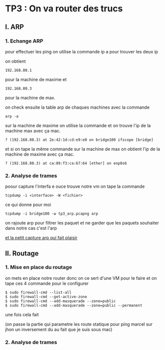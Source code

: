 # TP3 : On va router des trucs

## I. ARP

### 1. Echange ARP

pour effectuer les ping on utilise la commande ip a pour trouver les deux ip 

on obtient 

```
192.168.80.1
```
pour la machine de maxime et 

```
192.168.80.3
```

pour la machine de max.


on check ensuite la table arp de chaques machines avec la commande 

```
arp -a
```
sur la machine de maxime on utilise la commande et on trouve l'ip de la machine max avec ça mac. 

```
? (192.168.80.3) at 2e:42:1d:cd:e9:e0 on bridge100 ifscope [bridge]
```

et si on tape la même commande sur la machine de max on obtient l'ip de la machine de maxime avec ça mac.

```
? (192.168.80.3) at ca:89:f3:ca:67:64 [ether] on enp0s6
```

### 2. Analyse de trames



poour capture l'interfa e ouce trouve notre vm on tape la commande 

```
tcpdump -i <interface> -W <fichier>
```

ce qui donne pour moi 

```
tcpdump -i bridge100 -w tp3_arp.pcapng arp 
```

on rajoute arp pour filtrer les paquet et ne garder que les paquets souhaiter dans notre cas c'est l'arp 

[et la petit capture arp qui fait plaisir](tp3_arp.pcappng)

## II. Routage

### 1. Mise en place du routage

on mets en place notre router donc on ce sert d'une VM pour le faire et on tape ces 4 commande pour le configurer 

```
$ sudo firewall-cmd --list-all
$ sudo firewall-cmd --get-active-zone
$ sudo firewall-cmd --add-masquerade --zone=public
$ sudo firewall-cmd --add-masquerade --zone=public --permanent
```

une fois cela fait 

(on passe la partie qui parametre les route statique pour ping marcel sur jhon un inversement du au fait que je suis sous mac)

### 2. Analyse de trames